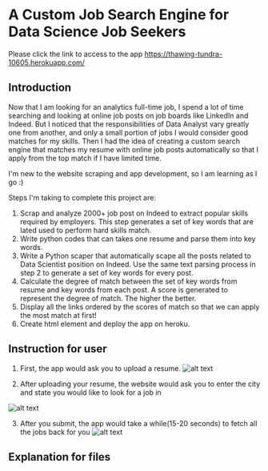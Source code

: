 # A Custom Job Search Engine for Data Science Job Seekers
Please click the link to access to the app
https://thawing-tundra-10605.herokuapp.com/

## Introduction
Now that I am looking for an analytics full-time job, I spend a lot of time searching and looking at online job posts on job boards like LinkedIn and Indeed. But I noticed that the responsibilities of Data Analyst vary greatly one from another, and only a small portion of jobs I would consider good matches for my skills. Then I had the idea of creating a custom search engine that matches my resume with online job posts automatically so that I apply from the top match if I  have limited time.

I'm new to the website scraping and app development, so I am learning as I go :)

Steps I'm taking to complete this project are:

1. Scrap and analyze 2000+ job post on Indeed to extract popular skills required by employers. This step generates a set of key words that are lated used to perform hard skills match.
2. Write python codes that can takes one resume and parse them into key words.
3. Write a Python scaper that automatically scape all the posts related to Data Scientist position on Indeed. Use the same text parsing process in step 2 to generate a set of key words for every post.
4. Calculate the degree of match between the set of key words from resume and key words from each post. A score is generated to represent the degree of match. The higher the better.
5. Display all the links ordered by the scores of match so that we can apply the most match at first!
6. Create html element and deploy the app on heroku.



## Instruction for user

1. First, the app would ask you to upload a resume.
![alt text](https://github.com/luoyuweidu/App/blob/master/Picture/Screen%20Shot%202017-03-31%20at%2022.08.10.png "Logo Title Text 1")

2. After uploading your resume, the website would ask you to enter the city and state you would like to look for a job in

![alt text](https://github.com/luoyuweidu/App/blob/master/Picture/Screen%20Shot%202017-03-31%20at%2022.08.28.png "Logo Title Text 1")

3. After you submit, the app would take a while(15-20 seconds) to fetch all the jobs back for you 
![alt text](https://github.com/luoyuweidu/App/blob/master/Picture/Screen%20Shot%202017-03-31%20at%2022.09.14.png "Logo Title Text 1")

## Explanation for files
